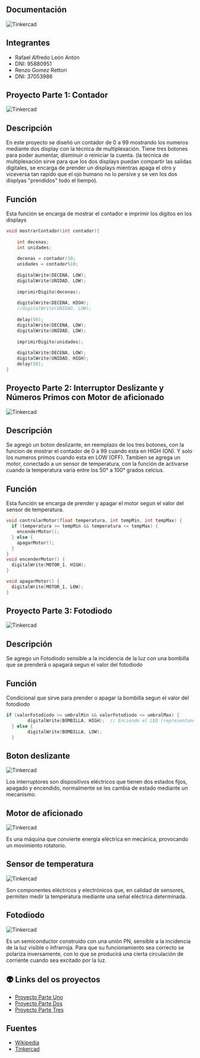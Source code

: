 
## Documentación 
![Tinkercad](./Image/arduino.png)


## Integrantes 
- Rafael Alfredo León Antón
- DNI: 95880951
- Renzo Gomez Rettori
- DNI: 37053986

## Proyecto Parte 1: Contador
![Tinkercad](./Image/Parte1DosDisplays.png)

## Descripción
En este proyecto se diseñó un contador de 0 a 99 mostrando los numeros mediante dos display con la técnica de multiplexación.
Tiene tres botones para poder aumentar, disminuir o reiniciar la cuenta. 
(la tecnica de multiplexación sirve para que los dos displays puedan compartir las salidas digitales, se encarga de prender un displays
mientras apaga el otro y viceversa tan rapido que el ojo humano no lo persive y se ven los dos displyas "prendidos" todo el tiempo). 


## Función
Esta función se encarga de mostrar el contador e imprimir los digitos en los displays
~~~ C (lenguaje en el que esta escrito)
void mostrarContador(int contador){
  
  	int decenas;
  	int unidades;
  
  	decenas = contador/10;
  	unidades = contador%10;
  
  	digitalWrite(DECENA, LOW);
  	digitalWrite(UNIDAD, LOW);
 
    imprimirDigito(decenas);
  
 	digitalWrite(DECENA, HIGH);
  	//digitalWrite(UNIDAD, LOW);
  
	delay(50);
  	digitalWrite(DECENA, LOW);
  	digitalWrite(UNIDAD, LOW);
  
  	imprimirDigito(unidades);
  
  	digitalWrite(DECENA, LOW);
  	digitalWrite(UNIDAD, HIGH);
  	delay(50);
}
~~~
## Proyecto Parte 2: Interruptor Deslizante y Números Primos con Motor de aficionado
![Tinkercad](./Image/Parte2Motor.png)


## Descripción
Se agregó un boton deslizante, en reemplazo de los tres botones, con la funcion de mostrar el contador de 0 a 99 cuando esta en HIGH (ON). Y solo los numeros primos cuando esta en LOW (OFF).
Tambien se agrega un motor, conectado a un sensor de temperatura, con la función de activarse cuando la temperatura varia
entre los 50° a 100° grados celcius.

## Función
Esta función se encarga de prender y apagar el motor segun el valor del sensor de temperatura.

~~~ C (lenguaje en el que esta escrito)
void controlarMotor(float temperatura, int tempMin, int tempMax) {
  if (temperatura >= tempMin && temperatura <= tempMax) {
    encenderMotor();
  } else {
    apagarMotor();
  }
}      
void encenderMotor() {
  digitalWrite(MOTOR_1, HIGH);
}

void apagarMotor() {
  digitalWrite(MOTOR_1, LOW);
}
~~~
## Proyecto Parte 3: Fotodiodo
![Tinkercad](./Image/Parte3Fotodiodo.png)

## Descripción
Se agrego un Fotodiodo sensible a la incidencia de la luz con una bombilla que se prenderá o apagará segun el valor del fotodiodo

## Función
Condicional que sirve para prender o apagar la bombilla segun el valor del fotodiodo
~~~ C (lenguaje en el que esta escrito)
if (valorFotodiodo >= umbralMin && valorFotodiodo <= umbralMax) {
    	digitalWrite(BOMBILLA, HIGH);  // Enciende el LED (representando la bombilla)
  } else {
    	digitalWrite(BOMBILLA, LOW);   
  }
~~~
## Boton deslizante
![Tinkercad](./Image/BotonDeslizante.png)

Los interruptores son dispositivos eléctricos que tienen dos estados fijos, apagado y encendido, normalmente se les cambia de estado
mediante un mecanismo.

## Motor de aficionado
![Tinkercad](./Image/MotorAficionado.png)

Es una máquina que convierte energía eléctrica en mecánica, provocando un movimiento rotatorio.

## Sensor de temperatura
![Tinkercad](./Image/SensorTemperatura.png)

Son componentes eléctricos y electrónicos que, en calidad de sensores, permiten medir la temperatura 
mediante una señal eléctrica determinada.

## Fotodiodo
![Tinkercad](./Image/Fotodiodo.png)

Es un semiconductor construido con una unión PN, sensible a la incidencia de la luz visible o infrarroja. Para que su funcionamiento sea
correcto se polariza inversamente, con lo que se producirá una cierta circulación de corriente cuando sea excitado por la luz.

## :alien: Links del os proyectos
- [Proyecto Parte Uno](https://www.tinkercad.com/things/hkAItijYbKW-primerparcial/editel)
- [Proyecto Parte Dos](https://www.tinkercad.com/things/5mqfWWkbnb2-copy-of-primerparcialmotor2parte/editel?tenant=circuits)
- [Proyecto Parte Tres](https://www.tinkercad.com/things/1rRnbiA9Vgf-copy-of-primerparcialmotor2parte/editel?tenant=circuits)

## Fuentes
- [Wikipedia](https://es.wikipedia.org/wiki/Wikipedia:Portada)
- [Tinkercad](https://www.tinkercad.com/dashboard)

  
